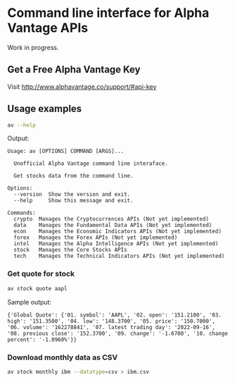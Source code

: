 # Command line interface for Alpha Vantage APIs

Work in progress.


##  Get a Free Alpha Vantage Key

Visit http://www.alphavantage.co/support/#api-key


## Usage examples

```bash
av --help
```

Output:

```
Usage: av [OPTIONS] COMMAND [ARGS]...

  Unofficial Alpha Vantage command line interaface.

  Get stocks data from the command line.

Options:
  --version  Show the version and exit.
  --help     Show this message and exit.

Commands:
  crypto  Manages the Cryptocurrences APIs (Not yet implemented)
  data    Manages the Fundamental Data APIs (Not yet implemented)
  econ    Manages the Economic Indicators APIs (Not yet implemented)
  forex   Manages the Forex APIs (Not yet implemented)
  intel   Manages the Alpha Intelligence APIs (Not yet implemented)
  stock   Manages the Core Stocks APIs
  tech    Manages the Technical Indicators APIs (Not yet implemented)
```


### Get quote for stock

```bash
av stock quote aapl
```

Sample output:

```
{'Global Quote': {'01. symbol': 'AAPL', '02. open': '151.2100', '03. high': '151.3500', '04. low': '148.3700', '05. price': '150.7000', '06. volume': '162278841', '07. latest trading day': '2022-09-16', '08. previous close': '152.3700', '09. change': '-1.6700', '10. change percent': '-1.0960%'}}
```

### Download monthly data as CSV

```bash
av stock monthly ibm --datatype=csv > ibm.csv
```